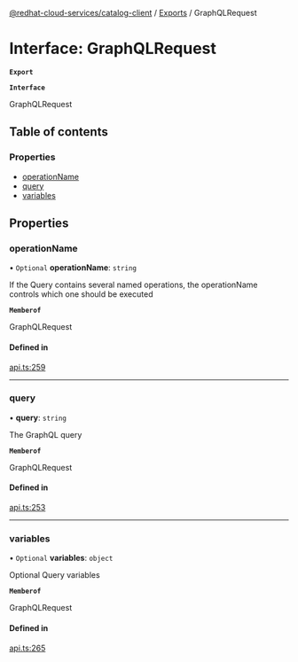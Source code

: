 [@redhat-cloud-services/catalog-client](../README.md) / [Exports](../modules.md) / GraphQLRequest

# Interface: GraphQLRequest

**`Export`**

**`Interface`**

GraphQLRequest

## Table of contents

### Properties

- [operationName](GraphQLRequest.md#operationname)
- [query](GraphQLRequest.md#query)
- [variables](GraphQLRequest.md#variables)

## Properties

### operationName

• `Optional` **operationName**: `string`

If the Query contains several named operations, the operationName controls which one should be executed

**`Memberof`**

GraphQLRequest

#### Defined in

[api.ts:259](https://github.com/RedHatInsights/javascript-clients/blob/master/packages/catalog/api.ts#L259)

___

### query

• **query**: `string`

The GraphQL query

**`Memberof`**

GraphQLRequest

#### Defined in

[api.ts:253](https://github.com/RedHatInsights/javascript-clients/blob/master/packages/catalog/api.ts#L253)

___

### variables

• `Optional` **variables**: `object`

Optional Query variables

**`Memberof`**

GraphQLRequest

#### Defined in

[api.ts:265](https://github.com/RedHatInsights/javascript-clients/blob/master/packages/catalog/api.ts#L265)
